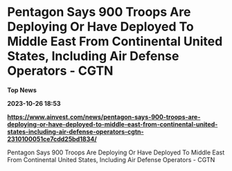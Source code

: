 # Pentagon Says 900 Troops Are Deploying Or Have Deployed To Middle East From Continental United States, Including Air Defense Operators - CGTN
**Top News**

**2023-10-26 18:53**

**https://www.ainvest.com/news/pentagon-says-900-troops-are-deploying-or-have-deployed-to-middle-east-from-continental-united-states-including-air-defense-operators-cgtn-2310100051ce7cdd25bd1834/**

Pentagon Says 900 Troops Are Deploying Or Have Deployed To Middle East From Continental United States, Including Air Defense Operators - CGTN